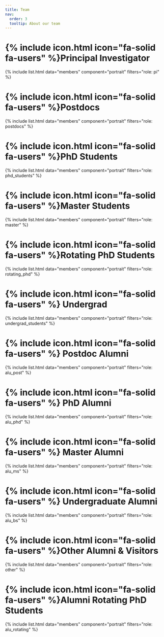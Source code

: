 ```yaml
---
title: Team
nav:
  order: 3
  tooltip: About our team
---
```


# {% include icon.html icon="fa-solid fa-users" %}Principal Investigator 

{% include list.html data="members" component="portrait" filters="role: pi" %}

# {% include icon.html icon="fa-solid fa-users" %}Postdocs

{% include list.html data="members" component="portrait" filters="role: postdocs" %}

# {% include icon.html icon="fa-solid fa-users" %}PhD Students

{% include list.html data="members" component="portrait" filters="role: phd_students" %}

# {% include icon.html icon="fa-solid fa-users" %}Master Students

{% include list.html data="members" component="portrait" filters="role: master" %}

# {% include icon.html icon="fa-solid fa-users" %}Rotating PhD Students

{% include list.html data="members" component="portrait" filters="role: rotating_phd" %}

# {% include icon.html icon="fa-solid fa-users" %} Undergrad

{% include list.html data="members" component="portrait" filters="role: undergrad_students" %}


# {% include icon.html icon="fa-solid fa-users" %} Postdoc Alumni

{% include list.html data="members" component="portrait" filters="role: alu_post" %}

# {% include icon.html icon="fa-solid fa-users" %} PhD Alumni

{% include list.html data="members" component="portrait" filters="role: alu_phd" %}

# {% include icon.html icon="fa-solid fa-users" %} Master Alumni

{% include list.html data="members" component="portrait" filters="role: alu_ms" %}

# {% include icon.html icon="fa-solid fa-users" %} Undergraduate Alumni

{% include list.html data="members" component="portrait" filters="role: alu_bs" %}

# {% include icon.html icon="fa-solid fa-users" %}Other Alumni & Visitors

{% include list.html data="members" component="portrait" filters="role: other" %}

# {% include icon.html icon="fa-solid fa-users" %}Alumni Rotating PhD Students

{% include list.html data="members" component="portrait" filters="role: alu_rotating" %}
